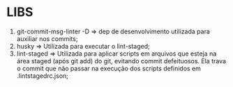 # LIBS
  1. git-commit-msg-linter -D => dep de desenvolvimento utilizada para auxiliar nos commits;
  2. husky => Utilizada para executar o lint-staged;
  3. lint-staged => Utilizada para aplicar scripts em arquivos que esteja na área staged (após git add) do git, evitando commit defeituosos. Ela trava o commit que não passar na execução dos scripts definidos em .lintstagedrc.json;